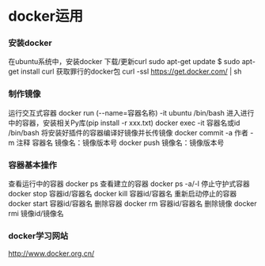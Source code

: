 # docker运用
### 安装docker 
在ubuntu系统中，安装docker 下载/更新curl
	sudo apt-get update $ sudo apt-get install curl
获取罪行的docker包
	curl -ssl https://get.docker.com/ | sh
### 制作镜像
运行交互式容器
	docker run (--name=容器名称) -it ubuntu /bin/bash
进入进行中的容器，安装相关Py库(pip install -r xxx.txt)
	docker exec -it 容器名或id /bin/bash
将安装好插件的容器编译好镜像并长传镜像
	docker commit -a 作者 -m 注释 容器名 镜像名：镜像版本号
	docker push 镜像名：镜像版本号
### 容器基本操作
查看运行中的容器
	docker ps
查看建立的容器
	docker ps -a/-l
停止守护式容器
	docker stop 容器id/容器名
	docker kill 容器id/容器名
重新启动停止的容器
	docker start 容器id/容器名
删除容器
	docker rm 容器id/容器名
删除镜像
	docker rmi 镜像id/镜像名
### docker学习网站
<http://www.docker.org.cn/>